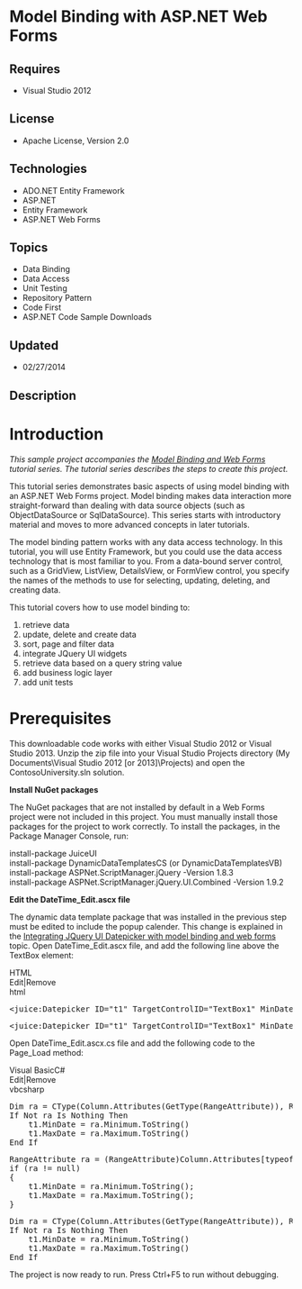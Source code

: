 # Model Binding with ASP.NET Web Forms
## Requires
- Visual Studio 2012
## License
- Apache License, Version 2.0
## Technologies
- ADO.NET Entity Framework
- ASP.NET
- Entity Framework
- ASP.NET Web Forms
## Topics
- Data Binding
- Data Access
- Unit Testing
- Repository Pattern
- Code First
- ASP.NET Code Sample Downloads
## Updated
- 02/27/2014
## Description

<h1>Introduction</h1>
<p><em>This sample project accompanies the <a title="Model Binding and Web Forms" href="http://go.microsoft.com/fwlink/?LinkId=286117">
Model Binding and Web Forms</a> tutorial series. The tutorial series describes the steps to create this project.</em></p>
<p>This tutorial series demonstrates basic aspects of using model binding with an ASP.NET Web Forms project. Model binding makes data interaction more straight-forward than dealing with data source objects (such as ObjectDataSource or SqlDataSource). This series
 starts with introductory material and moves to more advanced concepts in later tutorials.</p>
<p>The model binding pattern works with any data access technology. In this tutorial, you will use Entity Framework, but you could use the data access technology that is most familiar to you. From a data-bound server control, such as a GridView, ListView, DetailsView,
 or FormView control, you specify the names of the methods to use for selecting, updating, deleting, and creating data.</p>
<p>This tutorial covers how to use model binding to:</p>
<ol>
<li>retrieve data </li><li>update, delete and create data </li><li>sort, page and filter data </li><li>integrate JQuery UI widgets </li><li>retrieve data based on a query string value </li><li>add business logic layer </li><li>add unit tests </li></ol>
<h1><span>Prerequisites</span></h1>
<p>This downloadable code works with either Visual Studio 2012 or Visual Studio 2013. Unzip the zip file into your Visual Studio Projects directory (My Documents\Visual Studio 2012 [or 2013]\Projects) and open the ContosoUniversity.sln solution.</p>
<p><strong>Install NuGet packages</strong></p>
<p>The NuGet packages that are not installed by default in a Web Forms project were not included in this project. You must manually install those packages for the project to work correctly. To install the packages, in the Package Manager Console, run:</p>
<p>install-package JuiceUI<br>
install-package DynamicDataTemplatesCS (or DynamicDataTemplatesVB)<br>
install-package ASPNet.ScriptManager.jQuery -Version 1.8.3<br>
install-package ASPNet.ScriptManager.jQuery.UI.Combined -Version 1.9.2</p>
<p><strong>Edit the DateTime_Edit.ascx file</strong></p>
<p>The dynamic data template package that was installed in the previous step must be edited to include the popup calender. This change is explained in the
<a href="http://go.microsoft.com/fwlink/?LinkId=286118">Integrating JQuery UI Datepicker with model binding and web forms</a> topic. Open DateTime_Edit.ascx file, and add the following line above the TextBox element:</p>
<div class="scriptcode">
<div class="pluginEditHolder" pluginCommand="mceScriptCode">
<div class="title"><span>HTML</span></div>
<div class="pluginLinkHolder"><span class="pluginEditHolderLink">Edit</span>|<span class="pluginRemoveHolderLink">Remove</span></div>
<span class="hidden">html</span>
<pre class="hidden">&lt;juice:Datepicker ID=&quot;t1&quot; TargetControlID=&quot;TextBox1&quot; MinDate=&quot;1/1/2013&quot; runat=&quot;server&quot; /&gt;</pre>
<div class="preview">
<pre class="xaml"><span class="xaml__tag_start">&lt;juice</span>:Datepicker&nbsp;<span class="xaml__attr_name">ID</span>=<span class="xaml__attr_value">&quot;t1&quot;</span>&nbsp;<span class="xaml__attr_name">TargetControlID</span>=<span class="xaml__attr_value">&quot;TextBox1&quot;</span>&nbsp;<span class="xaml__attr_name">MinDate</span>=<span class="xaml__attr_value">&quot;1/1/2013&quot;</span>&nbsp;<span class="xaml__attr_name">runat</span>=<span class="xaml__attr_value">&quot;server&quot;</span>&nbsp;<span class="xaml__tag_start">/&gt;</span></pre>
</div>
</div>
</div>
<p>Open DateTime_Edit.ascx.cs file and add the following code to the Page_Load method:</p>
<div class="scriptcode">
<div class="pluginEditHolder" pluginCommand="mceScriptCode">
<div class="title"><span>Visual Basic</span><span>C#</span></div>
<div class="pluginLinkHolder"><span class="pluginEditHolderLink">Edit</span>|<span class="pluginRemoveHolderLink">Remove</span></div>
<span class="hidden">vb</span><span class="hidden">csharp</span>
<pre class="hidden">Dim ra = CType(Column.Attributes(GetType(RangeAttribute)), RangeAttribute)
If Not ra Is Nothing Then
    t1.MinDate = ra.Minimum.ToString()
    t1.MaxDate = ra.Maximum.ToString()
End If</pre>
<pre class="hidden">RangeAttribute ra = (RangeAttribute)Column.Attributes[typeof(RangeAttribute)];
if (ra != null)
{
    t1.MinDate = ra.Minimum.ToString();
    t1.MaxDate = ra.Maximum.ToString();
}</pre>
<div class="preview">
<pre class="vb"><span class="visualBasic__keyword">Dim</span>&nbsp;ra&nbsp;=&nbsp;<span class="visualBasic__keyword">CType</span>(Column.Attributes(<span class="visualBasic__keyword">GetType</span>(RangeAttribute)),&nbsp;RangeAttribute)&nbsp;
<span class="visualBasic__keyword">If</span>&nbsp;<span class="visualBasic__keyword">Not</span>&nbsp;ra&nbsp;<span class="visualBasic__keyword">Is</span>&nbsp;<span class="visualBasic__keyword">Nothing</span>&nbsp;<span class="visualBasic__keyword">Then</span>&nbsp;
&nbsp;&nbsp;&nbsp;&nbsp;t1.MinDate&nbsp;=&nbsp;ra.Minimum.ToString()&nbsp;
&nbsp;&nbsp;&nbsp;&nbsp;t1.MaxDate&nbsp;=&nbsp;ra.Maximum.ToString()&nbsp;
<span class="visualBasic__keyword">End</span>&nbsp;<span class="visualBasic__keyword">If</span></pre>
</div>
</div>
</div>
<p>The project is now ready to run. Press Ctrl&#43;F5 to run without debugging.</p>
<h1><em>&nbsp;</em></h1>
<p><span style="font-family:Consolas; font-size:x-small"><span style="font-family:Consolas; font-size:x-small">&nbsp;</span></span></p>
<p>&nbsp;</p>
<p>&nbsp;</p>
<p><span style="font-family:Consolas; font-size:x-small"><span style="font-family:Consolas; font-size:x-small">&nbsp;</span></span></p>
<p>&nbsp;</p>
<p>&nbsp;</p>
<p>&nbsp;</p>
<p>&nbsp;</p>
<p>&nbsp;</p>
<p><span style="font-family:Consolas; font-size:x-small">&nbsp;</span></p>
<p><span style="color:#0000ff; font-family:Consolas; font-size:x-small"><span style="color:#0000ff; font-family:Consolas; font-size:x-small">&nbsp;</span></span></p>
